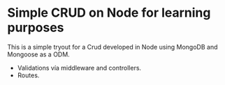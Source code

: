 # Simple CRUD on Node for learning purposes

This is a simple tryout for a Crud developed in Node using MongoDB and Mongoose as a ODM.

- Validations vía middleware and controllers.
- Routes.